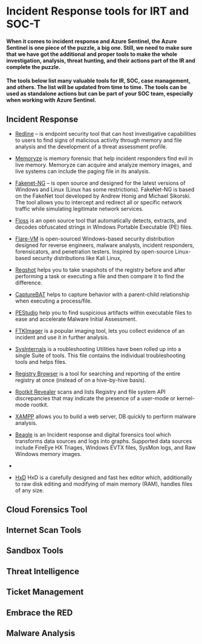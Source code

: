 # Incident Response tools for IRT and SOC-T

#### When it comes to incident response and Azure Sentinel, the Azure Sentinel is one piece of the puzzle, a big one. Still, we need to make sure that we have got the additional and proper tools to make the whole investigation, analysis, threat hunting, and their actions part of the IR and complete the puzzle.

#### The tools below list many valuable tools for IR, SOC, case management, and others. The list will be updated from time to time. The tools can be used as standalone actions but can be part of your SOC team, especially when working with Azure Sentinel.

## Incident Response 

* [Redline](https://www.fireeye.com/services/freeware/redline.html) – is endpoint security tool that can host investigative capabilities to users to find signs of malicious activity through memory and file analysis and the development of a threat assessment profile.

* [Memoryze](https://www.fireeye.com/services/freeware/memoryze.html) is memory forensic that help incident responders find evil in live memory. Memoryze can acquire and analyze memory images, and live systems can include the paging file in its analysis.

* [Fakenet-NG](https://www.fireeye.com/services/freeware/fakenet-ng.html) – is open source and designed for the latest versions of Windows and Linux (Linux has some restrictions). FakeNet-NG is based on the FakeNet tool developed by Andrew Honig and Michael Sikorski. The tool allows you to intercept and redirect all or specific network traffic while simulating legitimate network services.

* [Floss](https://www.fireeye.com/services/freeware/floss.html) is an open source tool that automatically detects, extracts, and decodes obfuscated strings in Windows Portable Executable (PE) files.

* [Flare-VM](https://www.fireeye.com/services/freeware/flare-vm.html) is open-sourced Windows-based security distribution designed for reverse engineers, malware analysts, incident responders, forensicators, and penetration testers. Inspired by open-source Linux-based security distributions like Kali Linux,

* [Regshot](https://sourceforge.net/projects/regshot/) helps you to take snapshots of the registry before and after performing a task or executing a file and then compare it to find the difference.

* [CaptureBAT](https://www.honeynet.org/projects/old/capture-bat/) helps to capture behavior with a parent-child relationship when executing a process/file.

* [PEStudio](https://www.winitor.com/features) help you to find suspicious artifacts within executable files to ease and accelerate Malware Initial Assessment.

* [FTKImager](https://accessdata.com/products-services/forensic-toolkit-ftk/ftkimager) is a popular imaging tool, lets you collect evidence of an incident and use it in further analysis.

* [SysInternals](https://docs.microsoft.com/en-us/sysinternals/downloads/sysinternals-suite) is a roubleshooting Utilities have been rolled up into a single Suite of tools. This file contains the individual troubleshooting tools and helps files.

* [Registry Browser](https://lockandcode.com/software/registry_browser) is a tool for searching and reporting of the entire registry at once (instead of on a hive-by-hive basis).

* [Rootkit Revealer](https://docs.microsoft.com/en-us/sysinternals/downloads/rootkit-revealer) scans and lists Registry and file system API discrepancies that may indicate the presence of a user-mode or kernel-mode rootkit.

* [XAMPP](https://www.apachefriends.org/index.html) allows you to build a web server, DB quickly to perform malware analysis.

* [Beagle](https://github.com/yampelo/beagle) is an Incident response and digital forensics tool which transforms data sources and logs into graphs. Supported data sources include FireEye HX Triages, Windows EVTX files, SysMon logs, and Raw Windows memory images.
* []()

* [HxD](https://mh-nexus.de/en/hxd/) HxD is a carefully designed and fast hex editor which, additionally to raw disk editing and modifying of main memory (RAM), handles files of any size.


## Cloud Forensics Tool


## Internet Scan Tools


## Sandbox Tools


## Threat Intelligence


## Ticket Management 


## Embrace the RED 


## Malware Analysis

